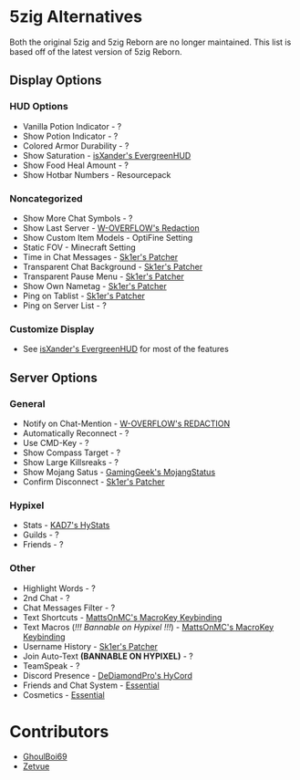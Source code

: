 # 5zig Alternatives
Both the original 5zig and 5zig Reborn are no longer maintained.
This list is based off of the latest version of 5zig Reborn.

## Display Options

### HUD Options

* Vanilla Potion Indicator - ?
* Show Potion Indicator - ?
* Colored Armor Durability - ?
* Show Saturation - [isXander's EvergreenHUD](https://modrinth.com/mod/evergreenhud/versions)
* Show Food Heal Amount - ?
* Show Hotbar Numbers - Resourcepack

### Noncategorized

* Show More Chat Symbols - ?
* Show Last Server - [W-OVERFLOW's Redaction](https://github.com/W-OVERFLOW/REDACTION/releases/latest)
* Show Custom Item Models - OptiFine Setting
* Static FOV - Minecraft Setting
* Time in Chat Messages - [Sk1er's Patcher](https://sk1er.club/mods/patcher)
* Transparent Chat Background - [Sk1er's Patcher](https://sk1er.club/mods/patcher)
* Transparent Pause Menu - [Sk1er's Patcher](https://sk1er.club/mods/patcher)
* Show Own Nametag - [Sk1er's Patcher](https://sk1er.club/mods/patcher)
* Ping on Tablist - [Sk1er's Patcher](https://sk1er.club/mods/patcher)
* Ping on Server List - ?

### Customize Display

* See [isXander's EvergreenHUD](https://modrinth.com/mod/evergreenhud/versions) for most of the features

## Server Options

### General

* Notify on Chat-Mention - [W-OVERFLOW's REDACTION](https://github.com/W-OVERFLOW/REDACTION/releases/latest)
* Automatically Reconnect - ?
* Use CMD-Key - ?
* Show Compass Target - ?
* Show Large Killsreaks - ?
* Show Mojang Satus - [GamingGeek's MojangStatus](https://github.com/GamingGeek/MojangStatus/releases/latest)
* Confirm Disconnect - [Sk1er's Patcher](https://sk1er.club/mods/patcher)

### Hypixel

* Stats - [KAD7's HyStats](https://download2274.mediafire.com/5o9in79dryzg/so4sw1wn8aso68i/HyStats-v4.1_1.8.9.jar)
* Guilds - ?
* Friends - ?

### Other

* Highlight Words - ?
* 2nd Chat - ?
* Chat Messages Filter - ?
* Text Shortcuts - [MattsOnMC's MacroKey Keybinding](https://www.curseforge.com/minecraft/mc-mods/macrokey-keybinding/files/all?filter-game-version=2020709689%3A5806)
* Text Macros (*!!! Bannable on Hypixel !!!*) - [MattsOnMC's MacroKey Keybinding](https://www.curseforge.com/minecraft/mc-mods/macrokey-keybinding/files/all?filter-game-version=2020709689%3A5806)
* Username History - [Sk1er's Patcher](https://sk1er.club/mods/patcher)
* Join Auto-Text **(BANNABLE ON HYPIXEL)** - ?
* TeamSpeak - ?
* Discord Presence - [DeDiamondPro's HyCord](https://github.com/DeDiamondPro/HyCord/releases/latest)
* Friends and Chat System - [Essential](https://essential.gg)
* Cosmetics - [Essential](https://essential.gg)

# Contributors

* [GhoulBoi69](https://github.com/GhoulBoii)
* [Zetvue](https://zetvue.carrd.co)
